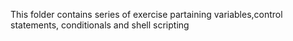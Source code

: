 This folder contains series of exercise partaining variables,control statements, conditionals and shell scripting
